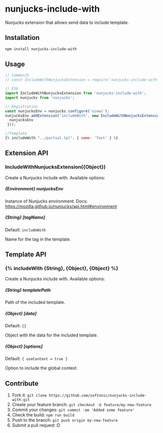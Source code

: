# nunjucks-include-with

Nunjucks extension that allows send data to include template.

## Installation

```bash
npm install nunjucks-include-with
```

## Usage

```javascript
// CommonJS
// const IncludeWithNunjucksExtension = require('nunjucks-include-with');

// ES6
import IncludeWithNunjucksExtension from 'nunjucks-include-with';
import nunjucks from 'nunjucks';

// Registration
const nunjucksEnv = nunjucks.configure('views');
nunjucksEnv.addExtension('includeWith', new IncludeWithNunjucksExtension({
  nunjucksEnv
 }));

//Template
{% includeWith "../partial.tpl", { name: 'Test' } %}
```

## Extension API

### IncludeWithNunjucksExtension({Object})

Create a Nunjucks include with. Available options:

##### **{Environment}** nunjucksEnv
Instance of Nunjucks environment.
Docs: https://mozilla.github.io/nunjucks/api.html#environment

##### **{String}** [tagName]
Default: `includeWith`

Name for the tag in the template.

## Template API

### {% includeWith {String}, {Object}, {Object} %}

Create a Nunjucks include with. Available options:

##### **{String}** templatePath
Path of the included template.

##### **{Object}** [data]
Default: `{}`

Object with the data for the included template.

##### **{Object}** [options]
Default: `{ useContext = true }`

Option to include the global context.


## Contribute

1. Fork it: `git clone https://github.com/softonic/nunjucks-include-with.git`
2. Create your feature branch: `git checkout -b feature/my-new-feature`
3. Commit your changes: `git commit -am 'Added some feature'`
4. Check the build: `npm run build`
4. Push to the branch: `git push origin my-new-feature`
5. Submit a pull request :D
